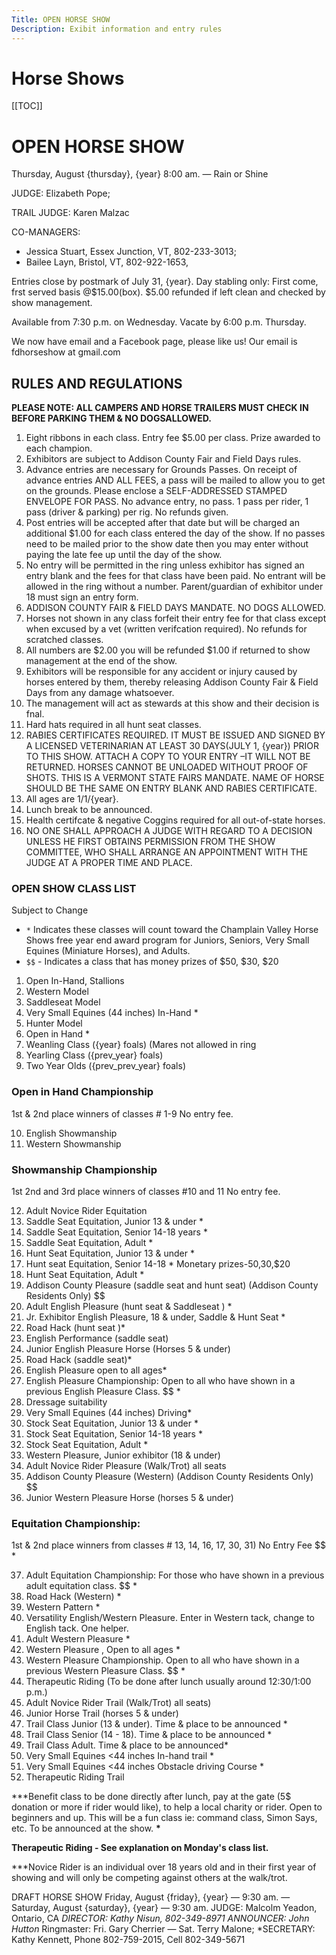 ```yaml
---
Title: OPEN HORSE SHOW
Description: Exibit information and entry rules
---
```

# Horse Shows

\[[TOC]]

# OPEN HORSE SHOW

Thursday, August {thursday}, {year} 8:00 am. — Rain or Shine 

JUDGE: Elizabeth Pope; 

TRAIL JUDGE: Karen Malzac

CO-MANAGERS: 

* Jessica Stuart, Essex Junction, VT, 802-233-3013; 
* Bailee Layn, Bristol, VT, 802-922-1653,

Entries close by postmark of July 31, {year}.
Day stabling only: First come, frst served basis @$15.00(box). 
$5.00 refunded if left clean and checked by show management.

Available from 7:30 p.m. on Wednesday. Vacate by 6:00 p.m. Thursday.

We now have email and a Facebook page, please like us! Our email is
fdhorseshow at gmail.com

## RULES AND REGULATIONS

**PLEASE NOTE: ALL CAMPERS AND HORSE TRAILERS MUST CHECK IN BEFORE
PARKING THEM & NO DOGSALLOWED.**

1. Eight ribbons in each class. Entry fee $5.00 per class. Prize awarded to each champion.
2. Exhibitors are subject to Addison County Fair and Field Days rules.
3. Advance entries are necessary for Grounds Passes. On receipt of advance entries
   AND ALL FEES, a pass will be mailed to allow you to get on the grounds. Please
   enclose a SELF-ADDRESSED STAMPED ENVELOPE FOR PASS. No advance entry, no
   pass. 1 pass per rider, 1 pass (driver & parking) per rig. No refunds given.
4. Post entries will be accepted after that date but will be charged an additional $1.00 for
   each class entered the day of the show. If no passes need to be mailed prior to the show
   date then you may enter without paying the late fee up until the day of the show.
5. No entry will be permitted in the ring unless exhibitor has signed an entry blank and
   the fees for that class have been paid. No entrant will be allowed in the ring without a
   number. Parent/guardian of exhibitor under 18 must sign an entry form.
6. ADDISON COUNTY FAIR & FIELD DAYS MANDATE. NO DOGS ALLOWED.
7. Horses not shown in any class forfeit their entry fee for that class except when excused
   by a vet (written verifcation required). No refunds for scratched classes.
8. All numbers are $2.00 you will be refunded $1.00 if returned to show management at
   the end of the show.
9. Exhibitors will be responsible for any accident or injury caused by horses entered by
   them, thereby releasing Addison County Fair & Field Days from any damage whatsoever.
10. The management will act as stewards at this show and their decision is fnal.
11. Hard hats required in all hunt seat classes.
12. RABIES CERTIFICATES REQUIRED. IT MUST BE ISSUED AND SIGNED BY A LICENSED
    VETERINARIAN AT LEAST 30 DAYS(JULY 1, {year}) PRIOR TO THIS SHOW. ATTACH A COPY
    TO YOUR ENTRY –IT WILL NOT BE RETURNED. HORSES CANNOT BE UNLOADED WITHOUT
    PROOF OF SHOTS. THIS IS A VERMONT STATE FAIRS MANDATE. NAME OF HORSE SHOULD
    BE THE SAME ON ENTRY BLANK AND RABIES CERTIFICATE.
13. All ages are 1/1/{year}.
14. Lunch break to be announced.
15. Health certifcate & negative Coggins required for all out-of-state horses.
16. NO ONE SHALL APPROACH A JUDGE WITH REGARD TO A DECISION UNLESS
    HE FIRST OBTAINS PERMISSION FROM THE SHOW COMMITTEE, WHO SHALL
    ARRANGE AN APPOINTMENT WITH THE JUDGE AT A PROPER TIME AND PLACE.

### OPEN SHOW CLASS LIST

Subject to Change

* `*` Indicates these classes will count toward the Champlain Valley Horse Shows free year end
  award program for Juniors, Seniors, Very Small Equines (Miniature Horses), and Adults.
* `$$` - Indicates a class that has money prizes of $50, $30, $20

1. Open In-Hand, Stallions
2. Western Model
3. Saddleseat Model
4. Very Small Equines (44 inches) In-Hand *
5. Hunter Model
6. Open in Hand *
7. Weanling Class ({year} foals) (Mares not allowed in ring
8. Yearling Class ({prev_year} foals)
9. Two Year Olds ({prev_prev_year} foals) 

### Open in Hand Championship

1st & 2nd place winners of classes # 1-9 No entry fee.

10. English Showmanship
11. Western Showmanship

### Showmanship Championship

1st 2nd and 3rd place winners of classes #10 and 11 No entry fee.

12. Adult Novice Rider Equitation
13. Saddle Seat Equitation, Junior 13 & under *
14. Saddle Seat Equitation, Senior 14-18 years *
15. Saddle Seat Equitation, Adult *
16. Hunt Seat Equitation, Junior 13 & under *
17. Hunt seat Equitation, Senior 14-18 * Monetary prizes-$50,$30,$20
18. Hunt Seat Equitation, Adult *
19. Addison County Pleasure (saddle seat and hunt seat) (Addison County Residents Only) $$
20. Adult English Pleasure (hunt seat & Saddleseat ) *
21. Jr. Exhibitor English Pleasure, 18 & under, Saddle & Hunt Seat *
22. Road Hack (hunt seat )*
23. English Performance (saddle seat)
24. Junior English Pleasure Horse (Horses 5 & under)
25. Road Hack (saddle seat)*
26. English Pleasure open to all ages*
27. English Pleasure Championship: Open to all who have shown in a previous English Pleasure Class. $$ *
28. Dressage suitability
29. Very Small Equines (44 inches) Driving*
30. Stock Seat Equitation, Junior 13 & under *
31. Stock Seat Equitation, Senior 14-18 years *
32. Stock Seat Equitation, Adult *
33. Western Pleasure, Junior exhibitor (18 & under)
34. Adult Novice Rider Pleasure (Walk/Trot) all seats
35. Addison County Pleasure (Western) (Addison County Residents Only) $$ 
36. Junior Western Pleasure Horse (horses 5 & under)

### Equitation Championship:

1st & 2nd place winners from classes # 13, 14, 16, 17, 30, 31) No Entry Fee $$ *

37. Adult Equitation Championship: For those who have shown in a previous adult equitation class. $$ *
38. Road Hack (Western) *
39. Western Pattern *
40. Versatility English/Western Pleasure. Enter in Western tack, change to English tack. One helper.
41. Adult Western Pleasure *
42. Western Pleasure , Open to all ages *
43. Western Pleasure Championship. Open to all who have shown in a previous Western Pleasure Class. $$ *
44. Therapeutic Riding (To be done after lunch usually around 12:30/1:00 p.m.)
45. Adult Novice Rider Trail (Walk/Trot) all seats)
46. Junior Horse Trail (horses 5 & under)
47. Trail Class Junior (13 & under). Time & place to be announced *
48. Trail Class Senior (14 - 18). Time & place to be announced *
49. Trail Class Adult. Time & place to be announced*
50. Very Small Equines <44 inches In-hand trail *
51. Very Small Equines <44 inches Obstacle driving Course *
52. Therapeutic Riding Trail

\*\**Benefit class to be done directly after lunch, pay at the gate (5$ donation or more if rider would like), to help a local charity or rider. Open to beginners and up. This will be a fun class ie: command class, Simon Says, etc. To be announced at the show. **\***

**Therapeutic Riding - See explanation on Monday's class list.**

\*\**Novice Rider is an individual over 18 years old and in their first year of showing and will only
be competing against others at the walk/trot.

DRAFT HORSE SHOW
Friday, August {friday}, {year} — 9:30 am. — Saturday, August {saturday}, {year} — 9:30 am.
JUDGE: Malcolm Yeadon, Ontario, CA  *DIRECTOR: Kathy Nisun, 802-349-8971
ANNOUNCER: John Hutton* Ringmaster: Fri. Gary Cherrier — Sat. Terry Malone; *SECRETARY: Kathy Kennett, Phone 802-759-2015, Cell 802-349-5671
